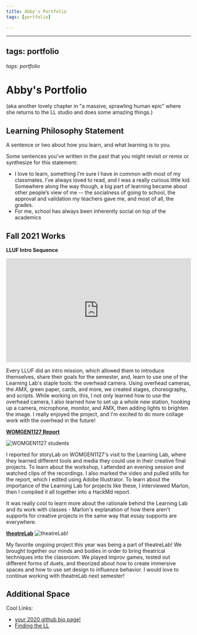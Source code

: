 ```yaml
---
title: Abby's Portfolio
tags: [portfolio]

---
```


---
tags: portfolio
---


###### tags: portfolio

# Abby's Portfolio

(aka another lovely chapter in "a massive, sprawling human epic" where she returns to the LL studio and does some amazing things.)



## Learning Philosophy Statement

A sentence or two about how you learn, and what learning is to you.

Some sentences you've written in the past that you might revisit or remix or synthesize for this statement:
*  I love to learn, something I’m sure I have in common with most of my classmates. I’ve always loved to read, and I was a really curious little kid. Somewhere along the way though, a big part of learning became about other people’s view of me -- the socialness of going to school, the approval and validation my teachers gave me, and most of all, the grades.
*  For me, school has always been inherently social on top of the academics
## Fall 2021 Works

**LLUF Intro Sequence**
<div style="padding:56.25% 0 0 0;position:relative;"><iframe src="https://player.vimeo.com/video/653789852?h=1434c7c778&amp;badge=0&amp;autopause=0&amp;player_id=0&amp;app_id=58479" frameborder="0" allow="autoplay; fullscreen; picture-in-picture" allowfullscreen style="position:absolute;top:0;left:0;width:100%;height:100%;" title="learning_lab_intro_mission"></iframe></div><script src="https://player.vimeo.com/api/player.js"></script>

Every LLUF did an intro mission, which allowed them to introduce themselves, share their goals for the semester, and, learn to use one of the Learning Lab's staple tools: the overhead camera. Using overhead cameras, the AMX, green paper, cards, and more, we created stages, choreography, and scripts. While working on this, I not only learned how to use the overhead camera, I also learned how to set up a whole new station, hooking up a camera, microphone, monitor, and AMX, then adding lights to brighten the image. I really enjoyed the project, and I'm excited to do more collage work with the overhead in the future!

**[WOMGEN1127 Report](https://https://hackmd.io/riYx3mo1RyKjN915fXHkTQ)**

![WOMGEN1127 students](https://files.slack.com/files-pri/T0HTW3H0V-F02LRU55W07/womgen1127-4.png?pub_secret=12670129bd)

I reported for storyLab on WOMGEN1127's visit to the Learning Lab, where they learned different tools and media they could use in their creative final projects. To learn about the workshop, I attended an evening session and watched clips of the recordings. I also marked the video and pulled stills for the report, which I edited using Adobe Illustrator. To learn about the importance of the Learning Lab for projects like these, I interviewed Marlon, then I compiled it all together into a HackMd report.

It was really cool to learn more about the rationale behind the Learning Lab and its work with classes - Marlon's explanation of how there aren't supports for creative projects in the same way that essay supports are everywhere.


**[theatreLab](https://cdn.knightlab.com/libs/timeline3/latest/embed/index.html?source=1uZKB6AsC2uF1CdaRMEyGdwaZ7yXJYy3IjtK24jylrL8&font=Default&lang=en&initial_zoom=2&height=650)**
![theatreLab!](https://files.slack.com/files-pri/T0HTW3H0V-F02F4D0BKT3/jk-js-1_360.gif?pub_secret=fc23a6abd8)

My favorite ongoing project this year was being a part of theatreLab! We brought together our minds and bodies in order to bring theatrical techniques into the classroom. We played improv games, tested out different forms of duets, and theorized about how to create immersive spaces and how to use set design to influence behavior. I would love to continue working with theatreLab next semester!

## Additional Space

Cool Links: 
* [your 2020 github bio page!](https://github.com/learninglab-dev/the-resources/blob/master/data/resources/people/abby-m/bio.md)
* [Finding the LL](https://github.com/learninglab-dev/the-resources/blob/master/data/resources/people/abby-m/finding-the-learning-lab.md)